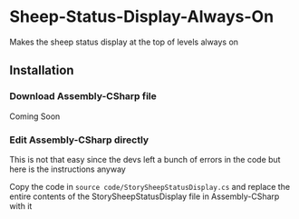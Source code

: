 # Sheep-Status-Display-Always-On
Makes the sheep status display at the top of levels always on

## Installation
### Download Assembly-CSharp file
Coming Soon

### Edit Assembly-CSharp directly
This is not that easy since the devs left a bunch of errors in the code but here is the instructions anyway

Copy the code in `source code/StorySheepStatusDisplay.cs` and replace the entire contents of the StorySheepStatusDisplay file in Assembly-CSharp with it
